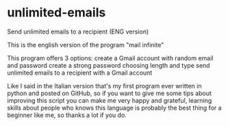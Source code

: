 # unlimited-emails
Send unlimited emails to a recipient (ENG version)

This is the english version of the program "mail infinite"

This program offers 3 options:
create a Gmail account with random email and password
create a strong password choosing length and type
send unlimited emails to a recipient with a Gmail account

Like I said in the Italian version that's my first program ever written in python and posted on GitHub, so if you want to give me some tips about improving this script you can make me very happy and grateful, learning skills about people who knows this language is probably the best thing for a beginner like me, so thanks a lot if you do.
